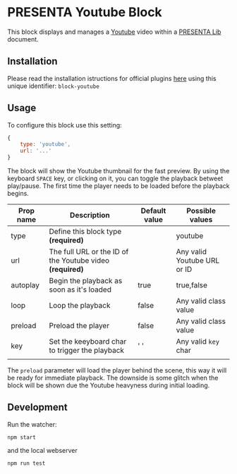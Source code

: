 # PRESENTA Youtube Block

This block displays and manages a [Youtube](https://www.youtube.com) video within a [PRESENTA Lib](https://github.com/presenta-software/presenta-lib) document.

## Installation


Please read the installation istructions for official plugins [here](https://lib.presenta.cc/extend/#install-an-official-plugin) using this unique identifier: `block-youtube`

## Usage

To configure this block use this setting:

```js
{
    type: 'youtube',
    url: '...'
}
```

The block will show the Youtube thumbnail for the fast preview. 
By using the keyboard `SPACE` key, or clicking on it, you can toggle the playback betweet play/pause.
The first time the player needs to be loaded before the playback begins.

| Prop name | Description                                                | Default value | Possible values             |
| --------- | ---------------------------------------------------------- | ------------- | --------------------------- |
| type      | Define this block type **(required)**                      |               | youtube                     |
| url       | The full URL or the ID of the Youtube video **(required)** |               | Any valid Youtube URL or ID |
| autoplay  | Begin the playback as soon as it's loaded                  | true          | true,false                  |
| loop      | Loop the playback                                          | false         | Any valid class value       |
| preload   | Preload the player                                         | false         | Any valid class value       |
| key       | Set the keeyboard char to trigger the playback             | ' '           | Any valid `key` char        |
|           |                                                            |               |                             |

The `preload` parameter will load the player behind the scene, this way it will be ready for immediate playback. The downside is some glitch when the block will be shown due the Youtube heavyness during initial loading.



## Development

Run the watcher:

    npm start

and the local webserver

    npm run test